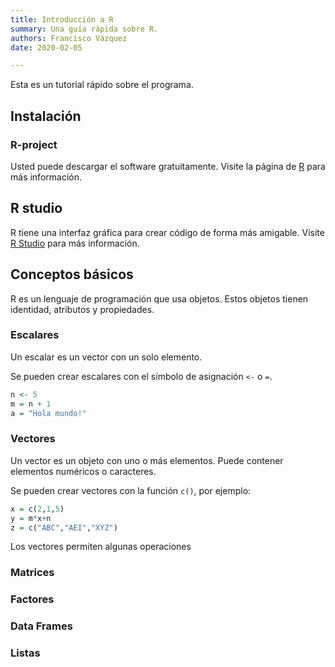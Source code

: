 ```yaml
---
title: Introducción a R
summary: Una guía rápida sobre R.
authors: Francisco Vázquez
date: 2020-02-05

---
```


Esta es un tutorial rápido sobre el programa.

## Instalación

### R-project

Usted puede descargar el software gratuitamente. Visite la página de [R](https://www.r-project.org/) para más información.

## R studio

R tiene una interfaz gráfica para crear código de forma más amigable. Visite [R Studio](https://rstudio.com/) para más información.


## Conceptos básicos

R es un lenguaje de programación que usa objetos. Estos objetos tienen identidad, atributos y propiedades.

### Escalares

Un escalar es un vector con un solo elemento.

Se pueden crear escalares con el símbolo de asignación `<-` o `=`.

````r
n <- 5
m = n + 1
a = "Hola mundo!"
````

### Vectores

Un vector es un objeto con uno o más elementos. Puede contener elementos numéricos o caracteres.

Se pueden crear vectores con la función `c()`, por ejemplo:

````r
x = c(2,1,5)
y = m*x+n
z = c("ABC","AEI","XYZ")
````

Los vectores permiten algunas operaciones 


### Matrices


### Factores

### Data Frames

### Listas
